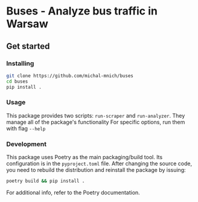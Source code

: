 # Buses - Analyze bus traffic in Warsaw

## Get started

### Installing

```bash
git clone https://github.com/michal-mnich/buses
cd buses
pip install .

```

### Usage

This package provides two scripts: `run-scraper` and `run-analyzer`.
They manage all of the package's functionality
For specific options, run them with flag `--help`

### Development

This package uses Poetry as the main packaging/build tool.
Its configuration is in the `pyproject.toml` file.
After changing the source code, you need to rebuild the distribution and
reinstall the package by issuing:

```bash
poetry build && pip install .
```

For additional info, refer to the Poetry documentation.
